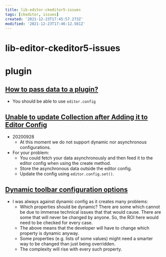 ```yaml
---
title: lib-editor-ckeditor5-issues
tags: [ckeditor, issues]
created: '2021-12-23T17:45:57.273Z'
modified: '2021-12-23T17:46:12.581Z'
---
```


# lib-editor-ckeditor5-issues

# plugin

## [How to pass data to a plugin?](https://github.com/ckeditor/ckeditor5/issues/5611)

- You should be able to use `editor.config`

## [Unable to update Collection after Adding it to Editor Config ](https://github.com/ckeditor/ckeditor5/issues/8172)

- 20200928
  - At this moment we do not support dynamic nor asynchronous configurations. 
- For your problem:
  - You could fetch your data asynchronously and then feed it to the editor config when using the create method.
  - Store the asynchronous data outside the editor config.
  - Update the config using `editor.config.set()`.

## [Dynamic toolbar configuration options](https://github.com/ckeditor/ckeditor5/issues/7383)

- I was always against dynamic config as it creates many problems:
  - Which properties should be dynamic? There are some which cannot be due to immense technical issues that that would cause. There are some that will never be changed by anyone. So, the ROI here would need to be checked for every case.
  - The above means that the developer will have to change which property is dynamic anyway.
  - Some properties (e.g. lists of some values) might need a smarter way to be changed than just being overridden.
  - The complexity will rise with every such property.

